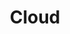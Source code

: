 ---
layout: default
title: Cloud
display: 1
all:
    -
      name: Amazon Web Services
      img: /images/partenariats/APN_Standard-Consulting-Partner.png
      url: https://aws.amazon.com/fr/
    -
      name: Google Cloud Platform
      img: /images/partenariats/GoogleCloud_Partner_Badge_150.png
      url: https://cloud.google.com/
    -
      name: Microsoft Azure
      img: /images/partenariats/cloud-azure.png
      url: https://azure.microsoft.com/fr-fr/
    -
      name: Openstack
      img: /images/partenariats/openstack.png
      url: https://www.openstack.org/fr_FR/
    -
      name: Cloudwatt
      img: /images/partenariats/opengraph.png
      url: https://www.cloudwatt.com/fr/
    -
      name: OVH
      img: /images/partenariats/ovh.png
      url: https://www.ovh.com/fr/cloud/
---